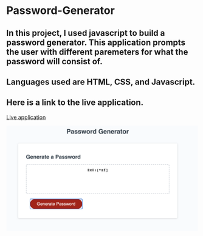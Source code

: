 # Password-Generator

## In this project, I used javascript to build a password generator. This application prompts the user with different paremeters for what the password will consist of. 

## Languages used are HTML, CSS, and Javascript.

## Here is a link to the live application.

[Live application](https://fausnightm.github.io/password-generator/)

![Screenshot](/images/Screenshot1.png)